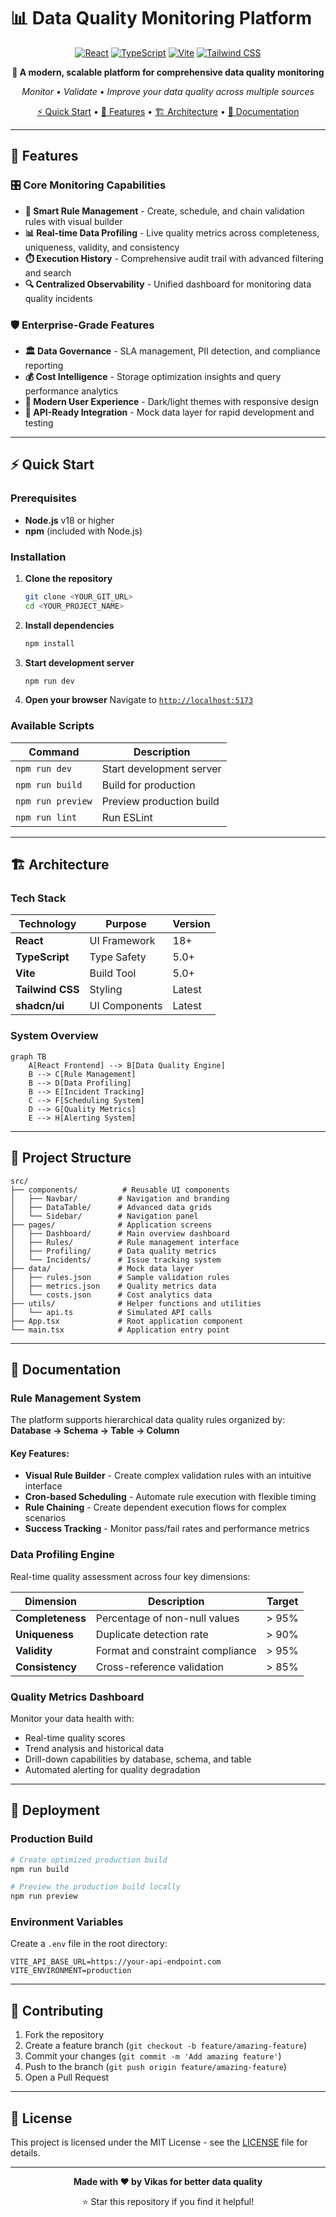 # 📊 Data Quality Monitoring Platform

<div align="center">

[![React](https://img.shields.io/badge/React-18+-61DAFB?style=for-the-badge&logo=react&logoColor=white)](https://reactjs.org/)
[![TypeScript](https://img.shields.io/badge/TypeScript-5.0+-3178C6?style=for-the-badge&logo=typescript&logoColor=white)](https://www.typescriptlang.org/)
[![Vite](https://img.shields.io/badge/Vite-5.0+-646CFF?style=for-the-badge&logo=vite&logoColor=white)](https://vitejs.dev/)
[![Tailwind CSS](https://img.shields.io/badge/Tailwind_CSS-38B2AC?style=for-the-badge&logo=tailwind-css&logoColor=white)](https://tailwindcss.com/)

**🚀 A modern, scalable platform for comprehensive data quality monitoring**

*Monitor • Validate • Improve your data quality across multiple sources*

[⚡ Quick Start](#-quick-start) • [🌟 Features](#-features) • [🏗️ Architecture](#️-architecture) • [📖 Documentation](#-documentation)

</div>

---

## 🌟 Features

### 🎛️ **Core Monitoring Capabilities**
- **📑 Smart Rule Management** - Create, schedule, and chain validation rules with visual builder
- **📊 Real-time Data Profiling** - Live quality metrics across completeness, uniqueness, validity, and consistency
- **⏱️ Execution History** - Comprehensive audit trail with advanced filtering and search
- **🔍 Centralized Observability** - Unified dashboard for monitoring data quality incidents

### 🛡️ **Enterprise-Grade Features**
- **🏛️ Data Governance** - SLA management, PII detection, and compliance reporting
- **💰 Cost Intelligence** - Storage optimization insights and query performance analytics
- **🎨 Modern User Experience** - Dark/light themes with responsive design
- **🔗 API-Ready Integration** - Mock data layer for rapid development and testing

---

## ⚡ Quick Start

### Prerequisites
- **Node.js** v18 or higher
- **npm** (included with Node.js)

### Installation

1. **Clone the repository**
   ```bash
   git clone <YOUR_GIT_URL>
   cd <YOUR_PROJECT_NAME>
   ```

2. **Install dependencies**
   ```bash
   npm install
   ```

3. **Start development server**
   ```bash
   npm run dev
   ```

4. **Open your browser**
   Navigate to [`http://localhost:5173`](http://localhost:5173)

### Available Scripts

| Command | Description |
|---------|-------------|
| `npm run dev` | Start development server |
| `npm run build` | Build for production |
| `npm run preview` | Preview production build |
| `npm run lint` | Run ESLint |

---

## 🏗️ Architecture

### Tech Stack

| Technology | Purpose | Version |
|------------|---------|---------|
| **React** | UI Framework | 18+ |
| **TypeScript** | Type Safety | 5.0+ |
| **Vite** | Build Tool | 5.0+ |
| **Tailwind CSS** | Styling | Latest |
| **shadcn/ui** | UI Components | Latest |

### System Overview

```mermaid
graph TB
    A[React Frontend] --> B[Data Quality Engine]
    B --> C[Rule Management]
    B --> D[Data Profiling]
    B --> E[Incident Tracking]
    C --> F[Scheduling System]
    D --> G[Quality Metrics]
    E --> H[Alerting System]
```

---

## 📂 Project Structure

```
src/
├── components/          # Reusable UI components
│   ├── Navbar/         # Navigation and branding
│   ├── DataTable/      # Advanced data grids
│   └── Sidebar/        # Navigation panel
├── pages/              # Application screens
│   ├── Dashboard/      # Main overview dashboard
│   ├── Rules/          # Rule management interface
│   ├── Profiling/      # Data quality metrics
│   └── Incidents/      # Issue tracking system
├── data/               # Mock data layer
│   ├── rules.json      # Sample validation rules
│   ├── metrics.json    # Quality metrics data
│   └── costs.json      # Cost analytics data
├── utils/              # Helper functions and utilities
│   └── api.ts          # Simulated API calls
├── App.tsx             # Root application component
└── main.tsx            # Application entry point
```

---

## 📖 Documentation

### Rule Management System

The platform supports hierarchical data quality rules organized by:
**Database → Schema → Table → Column**

#### Key Features:
- **Visual Rule Builder** - Create complex validation rules with an intuitive interface
- **Cron-based Scheduling** - Automate rule execution with flexible timing
- **Rule Chaining** - Create dependent execution flows for complex scenarios
- **Success Tracking** - Monitor pass/fail rates and performance metrics

### Data Profiling Engine

Real-time quality assessment across four key dimensions:

| Dimension | Description | Target |
|-----------|-------------|---------|
| **Completeness** | Percentage of non-null values | > 95% |
| **Uniqueness** | Duplicate detection rate | > 90% |
| **Validity** | Format and constraint compliance | > 95% |
| **Consistency** | Cross-reference validation | > 85% |

### Quality Metrics Dashboard

Monitor your data health with:
- Real-time quality scores
- Trend analysis and historical data
- Drill-down capabilities by database, schema, and table
- Automated alerting for quality degradation

---

## 🚀 Deployment

### Production Build

```bash
# Create optimized production build
npm run build

# Preview the production build locally
npm run preview
```

### Environment Variables

Create a `.env` file in the root directory:

```env
VITE_API_BASE_URL=https://your-api-endpoint.com
VITE_ENVIRONMENT=production
```

---

## 🤝 Contributing

1. Fork the repository
2. Create a feature branch (`git checkout -b feature/amazing-feature`)
3. Commit your changes (`git commit -m 'Add amazing feature'`)
4. Push to the branch (`git push origin feature/amazing-feature`)
5. Open a Pull Request

---

## 📄 License

This project is licensed under the MIT License - see the [LICENSE](LICENSE) file for details.

---



<div align="center">

**Made with ❤️ by Vikas for better data quality**

⭐ Star this repository if you find it helpful!

</div>
